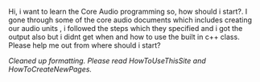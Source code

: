 

Hi, i want to learn the Core Audio programming so, how should i start?. I gone through some of the core audio documents which includes creating our audio units , i followed the steps which they specified and i got the output also but i didnt get when and how to use the built in c++ class. Please help me out from where should i start?

*Cleaned up formatting. Please read HowToUseThisSite and HowToCreateNewPages.*
